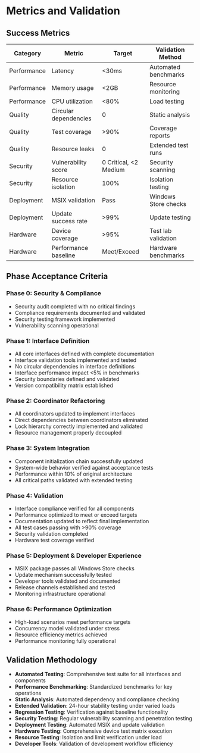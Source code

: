 # Metrics and Validation

## Success Metrics

| Category | Metric | Target | Validation Method |
|----------|--------|--------|------------------|
| Performance | Latency | <30ms | Automated benchmarks |
| Performance | Memory usage | <2GB | Resource monitoring |
| Performance | CPU utilization | <80% | Load testing |
| Quality | Circular dependencies | 0 | Static analysis |
| Quality | Test coverage | >90% | Coverage reports |
| Quality | Resource leaks | 0 | Extended test runs |
| Security | Vulnerability score | 0 Critical, <2 Medium | Security scanning |
| Security | Resource isolation | 100% | Isolation testing |
| Deployment | MSIX validation | Pass | Windows Store checks |
| Deployment | Update success rate | >99% | Update testing |
| Hardware | Device coverage | >95% | Test lab validation |
| Hardware | Performance baseline | Meet/Exceed | Hardware benchmarks |

## Phase Acceptance Criteria

### Phase 0: Security & Compliance
- Security audit completed with no critical findings
- Compliance requirements documented and validated
- Security testing framework implemented
- Vulnerability scanning operational

### Phase 1: Interface Definition
- All core interfaces defined with complete documentation
- Interface validation tools implemented and tested
- No circular dependencies in interface definitions
- Interface performance impact <5% in benchmarks
- Security boundaries defined and validated
- Version compatibility matrix established

### Phase 2: Coordinator Refactoring
- All coordinators updated to implement interfaces
- Direct dependencies between coordinators eliminated
- Lock hierarchy correctly implemented and validated
- Resource management properly decoupled

### Phase 3: System Integration
- Component initialization chain successfully updated
- System-wide behavior verified against acceptance tests
- Performance within 10% of original architecture
- All critical paths validated with extended testing

### Phase 4: Validation
- Interface compliance verified for all components
- Performance optimized to meet or exceed targets
- Documentation updated to reflect final implementation
- All test cases passing with >90% coverage
- Security validation completed
- Hardware test coverage verified

### Phase 5: Deployment & Developer Experience
- MSIX package passes all Windows Store checks
- Update mechanism successfully tested
- Developer tools validated and documented
- Release channels established and tested
- Monitoring infrastructure operational

### Phase 6: Performance Optimization
- High-load scenarios meet performance targets
- Concurrency model validated under stress
- Resource efficiency metrics achieved
- Performance monitoring fully operational

## Validation Methodology

- **Automated Testing**: Comprehensive test suite for all interfaces and components
- **Performance Benchmarking**: Standardized benchmarks for key operations
- **Static Analysis**: Automated dependency and compliance checking
- **Extended Validation**: 24-hour stability testing under varied loads
- **Regression Testing**: Verification against baseline functionality
- **Security Testing**: Regular vulnerability scanning and penetration testing
- **Deployment Testing**: Automated MSIX and update validation
- **Hardware Testing**: Comprehensive device test matrix execution
- **Resource Testing**: Isolation and limit verification under load
- **Developer Tools**: Validation of development workflow efficiency
